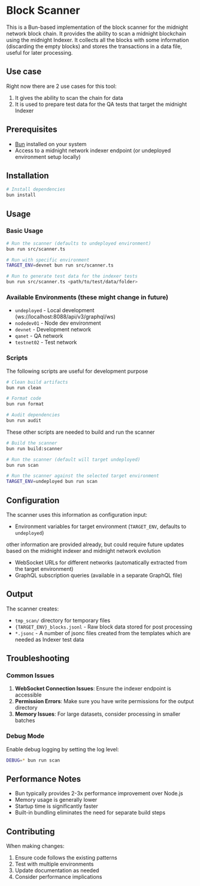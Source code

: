 # Block Scanner

This is a Bun-based implementation of the block scanner for the midnight network block chain. It provides the ability to scan a midnight blockchain using the midnight Indexer. It collects all the blocks with some information (discarding the empty blocks) and stores the transactions in a data file, useful for later processing.

## Use case

Right now there are 2 use cases for this tool:
1. It gives the ability to scan the chain for data
2. It is used to prepare test data for the QA tests that target the midnight Indexer

## Prerequisites

- [Bun](https://bun.sh) installed on your system
- Access to a midnight network indexer endpoint (or undeployed environment setup locally)

## Installation

```bash
# Install dependencies
bun install
```

## Usage

### Basic Usage

```bash
# Run the scanner (defaults to undeployed environment)
bun run src/scanner.ts

# Run with specific environment
TARGET_ENV=devnet bun run src/scanner.ts

# Run to generate test data for the indexer tests
bun run src/scanner.ts <path/to/test/data/folder>
```

### Available Environments (these might change in future)

- `undeployed` - Local development (ws://localhost:8088/api/v3/graphql/ws)
- `nodedev01` - Node dev environment
- `devnet` - Development network
- `qanet` - QA network
- `testnet02` - Test network

### Scripts

The following scripts are useful for development purpose
```bash
# Clean build artifacts
bun run clean

# Format code
bun run format

# Audit dependencies
bun run audit
```

These other scripts are needed to build and run the scanner
```bash
# Build the scanner
bun run build:scanner

# Run the scanner (default will target undeployed)
bun run scan

# Run the scanner against the selected target environment
TARGET_ENV=undeployed bun run scan
```

## Configuration

The scanner uses this information as configuration input:

- Environment variables for target environment (`TARGET_ENV`, defaults to `undeployed`)

other information are provided already, but could require future updates based on the midnight indexer and midnight network evolution
- WebSocket URLs for different networks (automatically extracted from the target environment)
- GraphQL subscription queries (available in a separate GraphQL file)


## Output

The scanner creates:
- `tmp_scan/` directory for temporary files
- `{TARGET_ENV}_blocks.jsonl` - Raw block data stored for post processing
- `*.jsonc` - A number of jsonc files created from the templates which are needed as Indexer test data

## Troubleshooting

### Common Issues

1. **WebSocket Connection Issues**: Ensure the indexer endpoint is accessible
2. **Permission Errors**: Make sure you have write permissions for the output directory
3. **Memory Issues**: For large datasets, consider processing in smaller batches

### Debug Mode

Enable debug logging by setting the log level:

```bash
DEBUG=* bun run scan
```

## Performance Notes

- Bun typically provides 2-3x performance improvement over Node.js
- Memory usage is generally lower
- Startup time is significantly faster
- Built-in bundling eliminates the need for separate build steps

## Contributing

When making changes:
1. Ensure code follows the existing patterns
2. Test with multiple environments
3. Update documentation as needed
4. Consider performance implications
